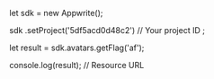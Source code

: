 let sdk = new Appwrite();

sdk
    .setProject('5df5acd0d48c2') // Your project ID
;

let result = sdk.avatars.getFlag('af');

console.log(result); // Resource URL
